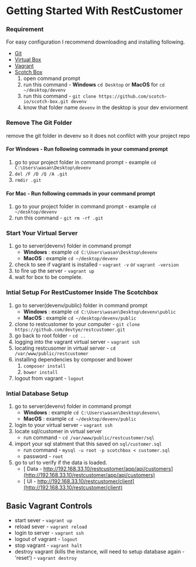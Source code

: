 # Getting Started With RestCustomer

### Requirement 
For easy configuration I recommend downloading and installing following.
- [Git](https://git-scm.com/book/en/v2/Getting-Started-Installing-Git)
- [Virtual Box](https://www.virtualbox.org/wiki/Downloads)
- [Vagrant](https://www.vagrantup.com/downloads.html)
- [Scotch Box](https://box.scotch.io/) 
	1. open command prompt
	2. run this command -  **Windows** `cd Desktop` or  **MacOS** for `cd ~/desktop/devenv`
	3. run this command - `git clone https://github.com/scotch-io/scotch-box.git devenv`
	4. know that folder name `devenv` in the desktop is your dev enviorment

### Remove The Git Folder
remove the git folder in devenv so it does not confilct with your project repo

#### For Windows - Run following commads in your command prompt 
1. go to your project folder in command prompt -  example `cd C:\Users\wasan\Desktop\devenv`
2. `del /F /D /Q /A .git`
3. `rmdir .git`

#### For Mac - Run following commads in your command prompt
1. go to your project folder in command prompt -  example `cd ~/desktop/devenv`
2. run this command - `git rm -rf .git`

### Start Your Virtual Server
1. go to server(devenv) folder in command prompt 
	- **Windows** : example `cd C:\Users\wasan\Desktop\devenv`
	- **MacOS**	  : example `cd ~/desktop/devenv`
2. check to see if vagrant is installed - `vagrant -v` or `vagrant -version`
3. to fire up the server - `vagrant up`
4. wait for box to be complete.

### Intial Setup For RestCustomer Inside The Scotchbox
1. go to server(devenv/public) folder in command prompt
	- **Windows** : example `cd C:\Users\wasan\Desktop\devenv\public`
	- **MacOS**	  : example `cd ~/desktop/devenv/public`
2. clone to restcustomer to your computer - `git clone https://github.com/devtye/restcustomer.git`
3. go back to root folder - `cd ..`
4. logging into the vagrant virtual server - `vagrant ssh`
5. locating restcusomer in virtual server - `cd /var/www/public/restcustomer`
6. installing dependencies by composer and bower
	1. `composer install`
	2. `bower install`
7. logout from vagrant - `logout`

### Intial Database Setup
1. go to server(devenv) folder in command prompt
	- **Windows** : example `cd C:\Users\wasan\Desktop\devenv\`
	- **MacOS**	  : example `cd ~/desktop/devenv/public`
2. login to your virtual server - `vagrant ssh`
3. locate sql/customer in virtual server
	- run command - `cd /var/www/public/restcustomer/sql`
4. import your sql statment that this saved on `sql/customer.sql`
	- run command -  `mysql -u root -p scotchbox < customer.sql`
	- password -  `root`
5. go to url to verify if the data is loaded.
	- [ Data - http://192.168.33.10/restcustomer/app/api/customers](http://192.168.33.10/restcustomer/app/api/customers)
	- [ UI - http://192.168.33.10/restcustomer/client](http://192.168.33.10/restcustomer/client)

## Basic Vagrant Controls
- start sever - `vagrant up`
- reload sever - `vagrant reload`
- login to server - `vagrant ssh`
- logout of vagrant - `logout`
- stop vagrant - `vagrant halt`
- destroy vagrant (kills the instance, will need to setup database again - 'reset') - `vagrant destroy`








